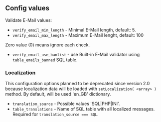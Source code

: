 ## Config values

Validate E-Mail values:

- `verify_email_min_length` - Minimal E-Mail length, default: 5.
- `verify_email_max_length` - Maximum E-Mail lenght, default: 100

Zero value (0) means ignore each check.

- `verify_email_use_banlist` - use Built-in E-Mail validator using `table_emails_banned` SQL table.


### Localization

This configuration options planned to be deprecated since version 2.0 because localization data
will be loaded with `setLocalization( <array> )` method. By default, will be used 'en_GB' dictionary.

- `translation_source` - Possible values 'SQL|PHP|INI'.
- `table_translations` - Name of SQL table with all localized messages. Required for `translation_source === SQL`.

